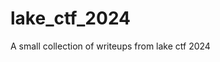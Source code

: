 # lake_ctf_2024

<!--
#field
CTF

#groups
Writeups

#languages
Python

#frames and libs

-->

A small collection of writeups from lake ctf 2024
